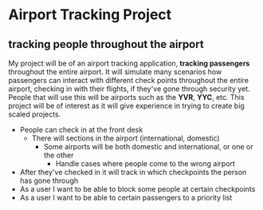 # Airport Tracking Project

## tracking people throughout the airport

My project will be of an airport tracking application, **tracking passengers** throughout the
entire airport. It will simulate many scenarios how passengers can interact with different
check points throughout the entire airport, checking in with their flights, if they've gone
through security yet. People that will use this will be airports such as the **YVR**, **YYC**, etc.
This project will be of interest as it will give experience in trying to create big scaled
projects.

* People can check in at the front desk
  * There will sections in the airport (international, domestic)
    * Some airports will be both domestic and international, or one or the other
      * Handle cases where people come to the wrong airport
* After they've checked in it will track in which checkpoints the person has gone through
* As a user I want to be able to block some people at certain checkpoints
* As a user I want to be able to certain passengers to a priority list

